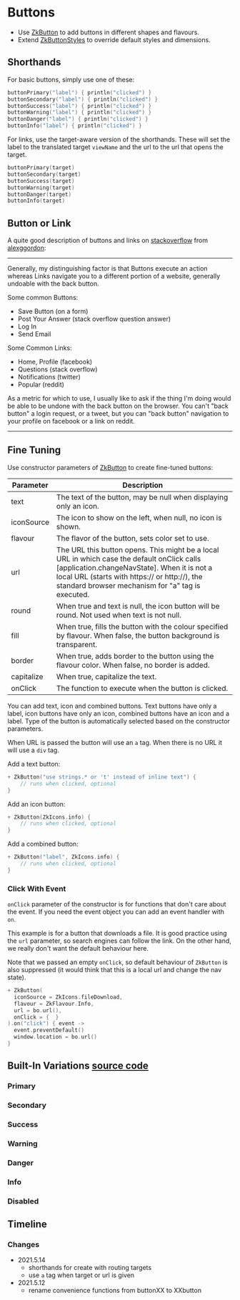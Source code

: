 # Buttons

* Use [ZkButton](/src/jsMain/kotlin/zakadabar/stack/frontend/builtin/button/ZkButton.kt) to add buttons in different
  shapes and flavours.
* Extend [ZkButtonStyles](/src/jsMain/kotlin/zakadabar/stack/frontend/builtin/button/zkButtonStyles.kt) to override
  default styles and dimensions.

## Shorthands

For basic buttons, simply use one of these:

```kotlin
buttonPrimary("label") { println("clicked") }
buttonSecondary("label") { println("clicked") }
buttonSuccess("label") { println("clicked") }
buttonWarning("label") { println("clicked") }
buttonDanger("label") { println("clicked") }
buttonInfo("label") { println("clicked") }
```

For links, use the target-aware version of the shorthands. These will set the label to the translated target `viewName`
and the url to the url that opens the target.

```kotlin
buttonPrimary(target)
buttonSecondary(target)
buttonSuccess(target)
buttonWarning(target)
buttonDanger(target)
buttonInfo(target)
```

## Button or Link

A quite good description of buttons and links on [stackoverflow](https://stackoverflow.com/a/48433150/3796844)
from [alexggordon](https://stackoverflow.com/users/2506667/alexggordon):

---

Generally, my distinguishing factor is that Buttons execute an action whereas Links navigate you to a different portion
of a website, generally undoable with the back button.

Some common Buttons:

* Save Button (on a form)
* Post Your Answer (stack overflow question answer)
* Log In
* Send Email

Some Common Links:

* Home, Profile (facebook)
* Questions (stack overflow)
* Notifications (twitter)
* Popular (reddit)

As a metric for which to use, I usually like to ask if the thing I'm doing would be able to be undone with the back
button on the browser. You can't "back button" a login request, or a tweet, but you can "back button" navigation to your
profile on facebook or a link on reddit.

---

## Fine Tuning

Use constructor parameters of [ZkButton](/src/jsMain/kotlin/zakadabar/stack/frontend/builtin/button/ZkButton.kt) to
create fine-tuned buttons:

| Parameter | Description |
| ---- | ---- |
| text | The text of the button, may be null when displaying only an icon. |
| iconSource | The icon to show on the left, when null, no icon is shown. |
| flavour | The flavor of the button, sets color set to use. |
| url | The URL this button opens. This might be a local URL in which case the default onClick calls [application.changeNavState]. When it is not a local URL (starts with https:// or http://), the standard browser mechanism for "a" tag is executed. |
| round | When true and text is null, the icon button will be round. Not used when text is not null. |
| fill | When true, fills the button with the colour specified by flavour. When false, the button background is transparent. |
| border | When true, adds border to the button using the flavour color. When false, no border is added. |
| capitalize | When true, capitalize the text. |
| onClick | The function to execute when the button is clicked. |

You can add text, icon and combined buttons. Text buttons have only a label, icon buttons have only an icon, combined
buttons have an icon and a label. Type of the button is automatically selected based on the constructor parameters.

When URL is passed the button will use an `a` tag. When there is no URL it will use a `div` tag.

Add a text button:

```kotlin
+ ZkButton("use strings.* or 't' instead of inline text") {
    // runs when clicked, optional
}
```

Add an icon button:

```kotlin
+ ZkButton(ZkIcons.info) {
    // runs when clicked, optional
}
```

Add a combined button:

```kotlin
+ ZkButton("label", ZkIcons.info) {
    // runs when clicked, optional
}
```

### Click With Event

`onClick` parameter of the constructor is for functions that don't care about the
event. If you need the event object you can add an event handler with `on`.

This example is for a button that downloads a file. It is good practice using
the `url` parameter, so search engines can follow the link. On the other hand,
we really don't want the default behaviour here.

Note that we passed an empty `onClick`, so default behaviour of `ZkButton` is
also suppressed (it would think that this is a local url and change the nav
state).

```kotlin
+ ZkButton(
  iconSource = ZkIcons.fileDownload,
  flavour = ZkFlavour.Info,
  url = bo.url(),
  onClick = {  }
).on("click") { event ->
  event.preventDefault()
  window.location = bo.url()
}
```

## Built-In Variations [source code](../../../../../lib/examples/src/jsMain/kotlin/zakadabar/lib/examples/frontend/button/ButtonExamples.kt)

### Primary

<div data-zk-enrich="ButtonExamples" data-zk-flavour="primary"></div>

### Secondary

<div data-zk-enrich="ButtonExamples" data-zk-flavour="secondary"></div>

### Success

<div data-zk-enrich="ButtonExamples" data-zk-flavour="success"></div>

### Warning

<div data-zk-enrich="ButtonExamples" data-zk-flavour="warning"></div>

### Danger

<div data-zk-enrich="ButtonExamples" data-zk-flavour="danger"></div>

### Info

<div data-zk-enrich="ButtonExamples" data-zk-flavour="info"></div>

### Disabled

<div data-zk-enrich="ButtonExamples" data-zk-flavour="disabled"></div>

## Timeline

### Changes

* 2021.5.14
    * shorthands for create with routing targets
    * use `a` tag when target or url is given
* 2021.5.12
    * rename convenience functions from buttonXX to XXbutton